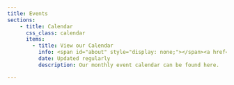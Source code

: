 ```yaml
---
title: Events
sections:
    - title: Calendar
      css_class: calendar
      items:
        - title: View our Calendar
          info: <span id="about" style="display: none;"></span><a href="https://calendar.google.com/calendar/embed?src=cruxansata.calendar%40oto-usa.org&ctz=America%2FDenver" target="_blank">Google Calendar</a>
          date: Updated regularly
          description: Our monthly event calendar can be found here.

---
```

